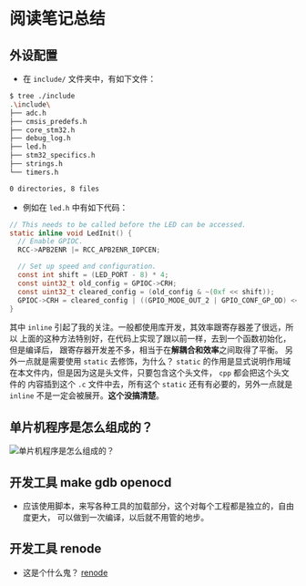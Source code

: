 # 阅读笔记总结

## 外设配置
- 在 `include/` 文件夹中，有如下文件：
```bash
$ tree ./include 
.\include\
├── adc.h
├── cmsis_predefs.h
├── core_stm32.h
├── debug_log.h
├── led.h
├── stm32_specifics.h
├── strings.h
└── timers.h

0 directories, 8 files
```
- 例如在 `led.h` 中有如下代码：
```c
// This needs to be called before the LED can be accessed.
static inline void LedInit() {
  // Enable GPIOC.
  RCC->APB2ENR |= RCC_APB2ENR_IOPCEN;

  // Set up speed and configuration.
  const int shift = (LED_PORT - 8) * 4;
  const uint32_t old_config = GPIOC->CRH;
  const uint32_t cleared_config = (old_config & ~(0xf << shift));
  GPIOC->CRH = cleared_config | ((GPIO_MODE_OUT_2 | GPIO_CONF_GP_OD) << shift);
}
```
其中 `inline` 引起了我的关注。一般都使用库开发，其效率跟寄存器差了很远，所以
上面的这种方法特别好，在代码上实现了跟以前一样，去到一个函数初始化，但是编译后，
跟寄存器开发差不多，相当于在**解耦合和效率**之间取得了平衡。
另外一点就是需要使用 `static` 去修饰，为什么？ `static` 的作用是显式说明作用域
在本文件内，但是因为这是头文件，只要包含这个头文件， `cpp` 都会把这个头文件的
内容插到这个 `.c` 文件中去，所有这个 `static` 还有有必要的，另外一点就是 
`inline` 不是一定会被展开。**这个没搞清楚**。

## 单片机程序是怎么组成的？
![ 单片机程序是怎么组成的？
](https://github.com/geekyes/stm32_bare_lib/blob/master/read_notes/mcu_program_form.svg)

## 开发工具 make gdb openocd
- 应该使用脚本，来写各种工具的加载部分，这个对每个工程都是独立的，自由度更大，
可以做到一次编译，以后就不用管的地步。

## 开发工具 renode
- 这是个什么鬼？ [renode](https://github.com/renode/renode)

